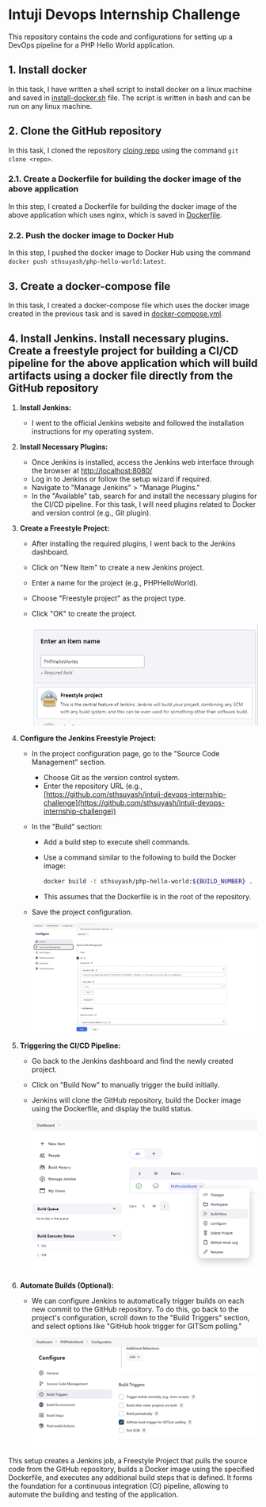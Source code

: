 # Intuji Devops Internship Challenge

This repository contains the code and configurations for setting up a DevOps pipeline for a PHP Hello World application.

## 1. Install docker

In this task, I have written a shell script to install docker on a linux machine and saved in [install-docker.sh](install-docker.sh) file. The script is written in bash and can be run on any linux machine.

## 2. Clone the GitHub repository

In this task, I cloned the repository [cloing repo](https://github.com/silarhi/php-hello-world.git) using the command `git clone <repo>`.

### 2.1. Create a Dockerfile for building the docker image of the above application

In this step, I created a Dockerfile for building the docker image of the above application which uses nginx, which is saved in [Dockerfile](Dockerfile).

### 2.2. Push the docker image to Docker Hub

In this step, I pushed the docker image to Docker Hub using the command `docker push sthsuyash/php-hello-world:latest`.

## 3. Create a docker-compose file

In this task, I created a docker-compose file which uses the docker image created in the previous task and is saved in [docker-compose.yml](docker-compose.yml).

## 4. Install Jenkins. Install necessary plugins. Create a freestyle project for building a CI/CD pipeline for the above application which will build artifacts using a docker file directly from the GitHub repository

1. **Install Jenkins:**

   - I went to the official Jenkins website and followed the installation instructions for my operating system.

2. **Install Necessary Plugins:**

   - Once Jenkins is installed, access the Jenkins web interface through the browser at [http://localhost:8080/](http://localhost:8080/)
   - Log in to Jenkins or follow the setup wizard if required.
   - Navigate to "Manage Jenkins" > "Manage Plugins."
   - In the "Available" tab, search for and install the necessary plugins for the CI/CD pipeline. For this task, I will need plugins related to Docker and version control (e.g., Git plugin).

3. **Create a Freestyle Project:**

   - After installing the required plugins, I went back to the Jenkins dashboard.
   - Click on "New Item" to create a new Jenkins project.
   - Enter a name for the project (e.g., PHPHelloWorld).
   - Choose "Freestyle project" as the project type.
   - Click "OK" to create the project.

     ![Create a Freestyle Project](images/name.png)

4. **Configure the Jenkins Freestyle Project:**

   - In the project configuration page, go to the "Source Code Management" section.
     - Choose Git as the version control system.
     - Enter the repository URL (e.g., [https://github.com/sthsuyash/intuji-devops-internship-challenge](https://github.com/sthsuyash/intuji-devops-internship-challenge))
   - In the "Build" section:

     - Add a build step to execute shell commands.
     - Use a command similar to the following to build the Docker image:

       ```bash
       docker build -t sthsuyash/php-hello-world:${BUILD_NUMBER} .
       ```

     - This assumes that the Dockerfile is in the root of the repository.

   - Save the project configuration.

     ![Configure the Jenkins Freestyle Project](images/build.png)

5. **Triggering the CI/CD Pipeline:**

   - Go back to the Jenkins dashboard and find the newly created project.
   - Click on "Build Now" to manually trigger the build initially.
   - Jenkins will clone the GitHub repository, build the Docker image using the Dockerfile, and display the build status.

     ![Build Now](images/build-now.png)

6. **Automate Builds (Optional):**

   - We can configure Jenkins to automatically trigger builds on each new commit to the GitHub repository. To do this, go back to the project's configuration, scroll down to the "Build Triggers" section, and select options like "GitHub hook trigger for GITScm polling."

       ![Automate Builds](images/build-triggers.png)

This setup creates a Jenkins job, a Freestyle Project that pulls the source code from the GitHub repository, builds a Docker image using the specified Dockerfile, and executes any additional build steps that is defined. It forms the foundation for a continuous integration (CI) pipeline, allowing to automate the building and testing of the application.
